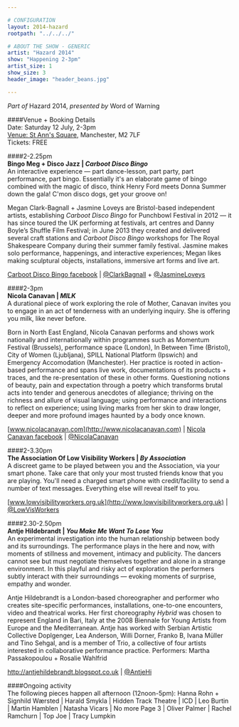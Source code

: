 ```yaml
---

# CONFIGURATION
layout: 2014-hazard
rootpath: "../../../"

# ABOUT THE SHOW - GENERIC
artist: "Hazard 2014"
show: "Happening 2-3pm"
artist_size: 1
show_size: 3
header_image: "header_beans.jpg"

---
```

*Part of* Hazard 2014, *presented by* Word of Warning       
     
####Venue + Booking Details        
Date: Saturday 12 July, 2-3pm       
[Venue: St Ann's Square](http://bit.ly/1wrGmvW), Manchester, M2 7LF      
Tickets: FREE    
                
####2-2.25pm        
**Bingo Meg + Disco Jazz | *Carboot Disco Bingo***        
An interactive experience — part dance-lesson, part party, part performance, part bingo. Essentially it's an elaborate game of bingo combined with the magic of disco, think Henry Ford meets Donna Summer down the gala! C'mon disco dogs, get your groove on!        
        
Megan Clark-Bagnall + Jasmine Loveys are Bristol-based independent artists, establishing *Carboot Disco Bingo* for Punchbowl Festival in 2012 — it has since toured the UK performing at festivals, art centres and Danny Boyle’s Shuffle Film Festival; in June 2013 they created and delivered several craft stations and *Carboot Disco Bingo* workshops for The Royal Shakespeare Company during their summer family festival. Jasmine makes solo performance, happenings, and interactive experiences; Megan likes making sculptural objects, installations, immersive art forms and live art.        
        
[Carboot Disco Bingo facebook](http://www.facebook.com/CarbootDiscoBingoFanClub) | [@ClarkBagnall](http://twitter.com/ClarkBagnall) + [@JasmineLoveys](http://twitter.com/JasmineLoveys)        
         
####2-3pm            
**Nicola Canavan | *MILK***            
A durational piece of work exploring the role of Mother, Canavan invites you to engage in an act of tenderness with an underlying inquiry. She is offering you milk, like never before.             
            
Born in North East England, Nicola Canavan performs and shows work nationally and internationally within programmes such as Momentum Festival (Brussels), performance space (London), In Between Time (Bristol), City of Women (Ljubljana), SPILL National Platform (Ipswich) and Emergency Accomodation (Manchester). Her practice is rooted in action-based performance and spans live work, documentations of its products + traces, and the re-presentation of these in other forms. Questioning notions of beauty, pain and expectation through a poetry which transforms brutal acts into tender and generous anecdotes of allegiance; thriving on the richness and allure of visual language; using performance and interactions to reflect on experience; using living marks from her skin to draw longer, deeper and more profound images haunted by a body once known.                  
                  
[www.nicolacanavan.com](http://www.nicolacanavan.com) | [Nicola Canavan facebook](http://www.facebook.com/pages/Nicola-Canavan/284997073547) | [@NicolaCanavan](http://twitter.com/NicolaCanavan)              
        
####2-3.30pm               
**The Association Of Low Visibility Workers | *By Association***             
A discreet game to be played between you and the Association, via your smart phone. Take care that only your most trusted friends know that you are playing. You'll need a charged smart phone with credit/facility to send a number of text messages. Everything else will reveal itself to you.                  
                
[www.lowvisibilityworkers.org.uk](http://www.lowvisibilityworkers.org.uk) | [@LowVisWorkers](http://twitter.com/LowVisWorkers)         
              
####2.30-2.50pm        
**Antje Hildebrandt | *You Make Me Want To Lose You***        
An experimental investigation into the human relationship between body and its surroundings. The performance plays in the here and now, with moments of stillness and movement, intimacy and publicity. The dancers cannot see but must negotiate themselves together and alone in a strange environment. In this playful and risky act of exploration the performers subtly interact with their surroundings — evoking moments of surprise, empathy and wonder.        
        
Antje Hildebrandt is a London-based choreographer and performer who creates site-specific performances, installations, one-to-one encounters, video and theatrical works. Her first choreography *Hybrid* was chosen to represent England in Bari, Italy at the 2008 Biennale for Young Artists from Europe and the Mediterranean. Antje has worked with Serbian Artistic Collective Doplgenger, Lea Anderson, Willi Dorner, Franko B, Ivana Müller and Tino Sehgal, and is a member of Trio, a collective of four artists interested in collaborative performance practice. Performers: Martha Passakopoulou + Rosalie Wahlfrid         
         
<http://antjehildebrandt.blogspot.co.uk> | [@AntjeHi](http://twitter.com/AntjeHi)        
        
####Ongoing activity        
The following pieces happen all afternoon (12noon-5pm): Hanna Rohn + Signhild Wærsted | Harald Smykla | Hidden Track Theatre | ICD | Leo Burtin | Martin Hamblen | Natasha Vicars | No more Page 3 | Oliver Palmer | Rachel Ramchurn | Top Joe | Tracy Lumpkin
